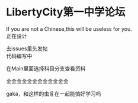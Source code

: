 # LibertyCity第一中学论坛

If you are not a Chinese,this will be useless for you.<br/>
正在设计<br/>


去issues里头发帖<br/>
代码编写中

在Main里面选择科目分支查看资料


金金金金金金金金金金金金


gaka，和这样的虫豸在一起能搞好学习吗
